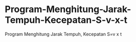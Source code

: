 # Program-Menghitung-Jarak-Tempuh-Kecepatan-S-v-x-t
Program Menghitung Jarak Tempuh, Kecepatan S=v x t

